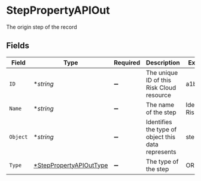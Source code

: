 # StepPropertyAPIOut

The origin step of the record


## Fields

| Field                                                                    | Type                                                                     | Required                                                                 | Description                                                              | Example                                                                  |
| ------------------------------------------------------------------------ | ------------------------------------------------------------------------ | ------------------------------------------------------------------------ | ------------------------------------------------------------------------ | ------------------------------------------------------------------------ |
| `ID`                                                                     | **string*                                                                | :heavy_minus_sign:                                                       | The unique ID of this Risk Cloud resource                                | a1b2c3d4                                                                 |
| `Name`                                                                   | **string*                                                                | :heavy_minus_sign:                                                       | The name of the step                                                     | Identify Risk                                                            |
| `Object`                                                                 | **string*                                                                | :heavy_minus_sign:                                                       | Identifies the type of object this data represents                       | step                                                                     |
| `Type`                                                                   | [*StepPropertyAPIOutType](../../models/shared/steppropertyapiouttype.md) | :heavy_minus_sign:                                                       | The type of the step                                                     | ORIGIN                                                                   |